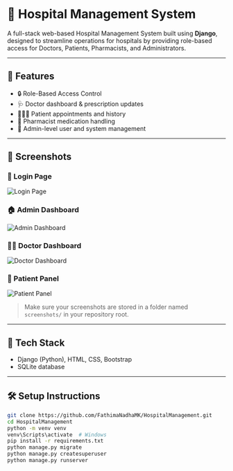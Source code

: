# 🏥 Hospital Management System

A full-stack web-based Hospital Management System built using **Django**, designed to streamline operations for hospitals by providing role-based access for Doctors, Patients, Pharmacists, and Administrators.

---

## 🚀 Features

- 🔒 Role-Based Access Control
- 🩺 Doctor dashboard & prescription updates
- 🧑‍🤝‍🧑 Patient appointments and history
- 💊 Pharmacist medication handling
- 📂 Admin-level user and system management

---

## 📸 Screenshots

### 🔐 Login Page
![Login Page](screenshots/loginpage.png)

### 🏠 Admin Dashboard
![Admin Dashboard](screenshots/admin_page.png)

### 👩‍⚕️ Doctor Dashboard
![Doctor Dashboard](screenshots/doctor_page.png)

### 🧑 Patient Panel
![Patient Panel](screenshots/patient_page.png)

> Make sure your screenshots are stored in a folder named `screenshots/` in your repository root.

---

## 🧱 Tech Stack

- Django (Python), HTML, CSS, Bootstrap
- SQLite database

---

## 🛠️ Setup Instructions

```bash
git clone https://github.com/FathimaNadhaMK/HospitalManagement.git
cd HospitalManagement
python -m venv venv
venv\Scripts\activate  # Windows
pip install -r requirements.txt
python manage.py migrate
python manage.py createsuperuser
python manage.py runserver
